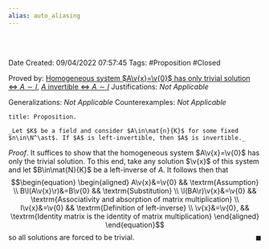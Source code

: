 ```yaml
---
alias: auto_aliasing
---
```


<br />
<br />

Date Created: 09/04/2022 07:57:45
Tags: #Proposition #Closed

Proved by: [Homogeneous system $A\v{x}=\v{0}$ has only trivial solution $\Leftrightarrow$ $A\sim I$](Homogeneous%20linear%20system%20only%20trivial%20solution%20iff%20coefficient%20matrix%20row-equivalent%20to%20identity.md), [$A$ invertible $\Leftrightarrow$ $A\sim I$](Matrix%20invertible%20iff%20row-equivalent%20to%20identity.md)
Justifications: _Not Applicable_

Generalizations: _Not Applicable_
Counterexamples: _Not Applicable_

``` ad-Proposition
title: Proposition.

_Let $K$ be a field and consider $A\in\mat{n}{K}$ for some fixed $n\in\N^\ast$. If $A$ is left-invertible, then $A$ is invertible._

```

_Proof_. It suffices to show that the homogeneous system $A\v{x}=\v{0}$ has only the trivial solution. To this end, take any solution $\v{x}$ of this system and let $B\in\mat{N}{K}$ be a left-inverse of $A$. It follows then that
$$\begin{equation}
    \begin{aligned}
        A\v{x}&=\v{0} && \textrm{Assumption} \\
        B\l(A\v{x}\r)&=B\v{0} && \textrm{Substitution} \\
        \l(BA\r)\v{x}&=\v{0} && \textrm{Associativity and absorption of matrix multiplication} \\
        I\v{x}&=\v{0} && \textrm{Definition of left-inverse} \\
        \v{x}&=\v{0}, && \textrm{Identity matrix is the identity of matrix multiplication}
    \end{aligned}
\end{equation}$$
so all solutions are forced to be trivial.<span style="float:right;">$\blacksquare$</span>
